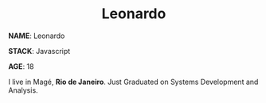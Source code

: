 <h1 align="center">Leonardo</h1>

**NAME**: Leonardo

**STACK**: Javascript

**AGE**: 18

I live in Magé, **Rio de Janeiro**. Just Graduated on Systems Development and Analysis.

